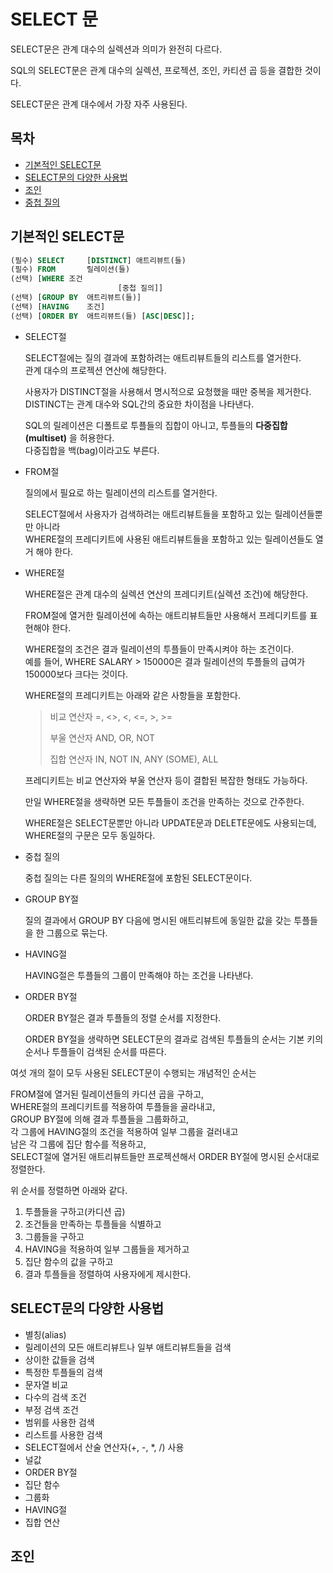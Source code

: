 # SELECT 문

SELECT문은 관계 대수의 실렉션과 의미가 완전히 다르다.

SQL의 SELECT문은 관계 대수의 실렉션, 프로젝션, 조인, 카티션 곱 등을 결합한 것이다.

SELECT문은 관계 대수에서 가장 자주 사용된다.



## 목차

- [기본적인 SELECT문](#기본적인-SELECT문)
- [SELECT문의 다양한 사용법](#SELECT문의-다양한-사용법)
- [조인](#조인)
- [중첩 질의](#중첩-질의)



## 기본적인 SELECT문

```sql
(필수) SELECT		[DISTINCT] 애트리뷰트(들)
(필수) FROM		릴레이션(들)
(선택) [WHERE	조건
						[중첩 질의]]
(선택) [GROUP BY	애트리뷰트(들)]
(선택) [HAVING	조건]
(선택) [ORDER BY	애트리뷰트(들) [ASC|DESC]];
```



- SELECT절

  SELECT절에는 질의 결과에 포함하려는 애트리뷰트들의 리스트를 열거한다.  
  관계 대수의 프로젝션 연산에 해당한다.

  사용자가 DISTINCT절을 사용해서 명시적으로 요청했을 때만 중복을 제거한다.  
  DISTINCT는 관계 대수와 SQL간의 중요한 차이점을 나타낸다.

  SQL의 릴레이션은 디폴트로 투플들의 집합이 아니고, 투플들의 __다중집합(multiset)__ 을 허용한다.  
  다중집합을 백(bag)이라고도 부른다.

  

- FROM절

  질의에서 필요로 하는 릴레이션의 리스트를 열거한다.

  SELECT절에서 사용자가 검색하려는 애트리뷰트들을 포함하고 있는 릴레이션들뿐만 아니라  
  WHERE절의 프레디키트에 사용된 애트리뷰트들을 포함하고 있는 릴레이션들도 열거 해야 한다.

  

- WHERE절

  WHERE절은 관계 대수의 실렉션 연산의 프레디키트(실렉션 조건)에 해당한다.

  FROM절에 열거한 릴레이션에 속하는 애트리뷰트들만 사용해서 프레디키트를 표현해야 한다.

  WHERE절의 조건은 결과 릴레이션의 투플들이 만족시켜야 하는 조건이다.  
  예를 들어, WHERE SALARY > 150000은 결과 릴레이션의 투플들의 급여가 150000보다 크다는 것이다.

  WHERE절의 프레디키트는 아래와 같은 사항들을 포함한다.

  > 비교 연산자			=, <>, <, <=, >, >=
  >
  > 부울 연산자			AND, OR, NOT
  >
  > 집합 연산자			IN, NOT IN, ANY (SOME), ALL

  프레디키트는 비교 연산자와 부울 연산자 등이 결합된 복잡한 형태도 가능하다.

  만일 WHERE절을 생략하면 모든 투플들이 조건을 만족하는 것으로 간주한다.

  WHERE절은 SELECT문뿐만 아니라 UPDATE문과 DELETE문에도 사용되는데, WHERE절의 구문은 모두 동일하다.

- 중첩 질의

  중첩 질의는 다른 질의의 WHERE절에 포함된 SELECT문이다.

  

- GROUP BY절

  질의 결과에서 GROUP BY 다음에 명시된 애트리뷰트에 동일한 값을 갖는 투플들을 한 그룹으로 묶는다.

  

- HAVING절

  HAVING절은 투플들의 그룹이 만족해야 하는 조건을 나타낸다.

  

- ORDER BY절

  ORDER BY절은 결과 투플들의 정렬 순서를 지정한다.

  ORDER BY절을 생략하면 SELECT문의 결과로 검색된 투플들의 순서는 기본 키의 순서나 투플들이 검색된 순서를 따른다.



여섯 개의 절이 모두 사용된 SELECT문이 수행되는 개념적인 순서는

FROM절에 열거된 릴레이션들의 카디션 곱을 구하고,  
WHERE절의 프레디키트를 적용하여 투플들을 골라내고,  
GROUP BY절에 의해 결과 투플들을 그룹화하고,  
각 그룹에 HAVING절의 조건을 적용하여 일부 그룹을 걸러내고  
남은 각 그룹에 집단 함수를 적용하고,  
SELECT절에 열거된 애트리뷰트들만 프로젝션해서 ORDER BY절에 명시된 순서대로 정렬한다.

위 순서를 정렬하면 아래와 같다.

1. 투플들을 구하고(카디션 곱)
2. 조건들을 만족하는 투플들을 식별하고
3. 그룹들을 구하고
4. HAVING을 적용하여 일부 그룹들을 제거하고
5. 집단 함수의 값을 구하고
6. 결과 투플들을 정렬하여 사용자에게 제시한다.



## SELECT문의 다양한 사용법

- 별칭(alias)
- 릴레이션의 모든 애트리뷰트나 일부 애트리뷰트들을 검색
- 상이한 값들을 검색
- 특정한 투플들의 검색
- 문자열 비교
- 다수의 검색 조건
- 부정 검색 조건
- 범위를 사용한 검색
- 리스트를 사용한 검색
- SELECT절에서 산술 연산자(+, -, *, /) 사용
- 널값
- ORDER BY절
- 집단 함수
- 그룹화
- HAVING절
- 집합 연산



## 조인

